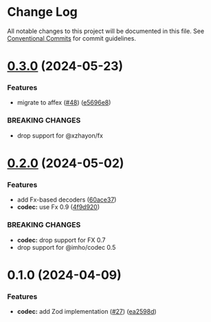 # Change Log

All notable changes to this project will be documented in this file.
See [Conventional Commits](https://conventionalcommits.org) for commit guidelines.

# [0.3.0](https://github.com/xzhayon/imho/compare/@imho/codec-zod@0.2.0...@imho/codec-zod@0.3.0) (2024-05-23)


### Features

* migrate to affex ([#48](https://github.com/xzhayon/imho/issues/48)) ([e5696e8](https://github.com/xzhayon/imho/commit/e5696e80877e81122fa385a92a23a59383b422f7))


### BREAKING CHANGES

* drop support for @xzhayon/fx





# [0.2.0](https://github.com/xzhavilla/imho/compare/@imho/codec-zod@0.1.0...@imho/codec-zod@0.2.0) (2024-05-02)


### Features

* add Fx-based decoders ([60ace37](https://github.com/xzhavilla/imho/commit/60ace37f0eb30b66f28ea5fcc124d4314ee8476c))
* **codec:** use Fx 0.9 ([4f9d920](https://github.com/xzhavilla/imho/commit/4f9d92065aa912d72c3e83da17b538c6c73235d3))


### BREAKING CHANGES

* **codec:** drop support for FX 0.7
* drop support for @imho/codec 0.5





# 0.1.0 (2024-04-09)


### Features

* **codec:** add Zod implementation ([#27](https://github.com/xzhavilla/imho/issues/27)) ([ea2598d](https://github.com/xzhavilla/imho/commit/ea2598d5f1ede9282b76be8a452a5bb2779179ee))
